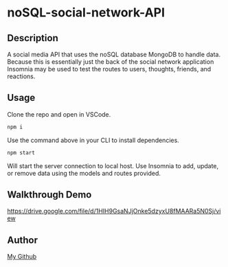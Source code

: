 # noSQL-social-network-API

## Description
A social media API that uses the noSQL database MongoDB to handle data. Because this is essentially just the back of the social network application Insomnia may be used to test the routes to users, thoughts, friends, and reactions.

## Usage
Clone the repo and open in VSCode.

```md
npm i
```
Use the command above in your CLI to install dependencies.

```md
npm start
```
Will start the server connection to local host. Use Insomnia to add, update, or remove data using the models and routes provided.

## Walkthrough Demo

https://drive.google.com/file/d/1HIH9GsaNJjOnke5dzyxU8fMAARa5N0Sj/view

## Author
[My Github](https://github.com/FixieGemini)